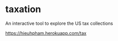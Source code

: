 # taxation
An interactive tool to explore the US tax collections

https://hieuhpham.herokuapp.com/tax
